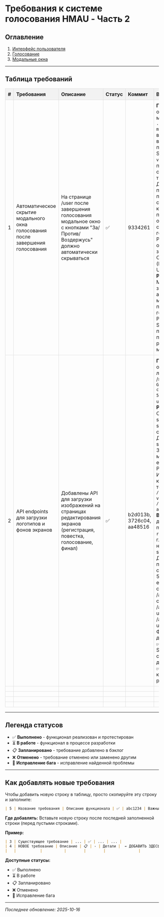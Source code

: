 # Требования к системе голосования HMAU - Часть 2

<style>
table {
  border-collapse: collapse;
  width: 100%;
}
th, td {
  border: 1px solid #ddd;
  padding: 8px;
  text-align: left;
}
th {
  background-color: #f2f2f2;
}
</style>

## Оглавление

1. [Интерфейс пользователя](#интерфейс-пользователя)
2. [Голосование](#голосование)
3. [Модальные окна](#модальные-окна)

---

## Таблица требований

| # | Требования | Описание | Статус | Коммит | Важные детали |
|---|-----------|----------|--------|--------|---------------|
| 1 | Автоматическое скрытие модального окна голосования после завершения голосования | На странице /user после завершения голосования модальное окно с кнопками "За/Против/Воздержусь" должно автоматически скрываться | ✅ | 9334261 | **Проблема**: После окончания голосования модальное окно `.modal-content.vote-modal` оставалось видимым с кнопками выбора. Это происходило если Socket.IO событие `vote-ended` не приходило (проблемы с сетью, reconnect и т.д.). **Решение**: Добавлена периодическая проверка (polling) статуса голосования каждые 3 секунды пока модальное окно открыто. Если на сервере нет активного голосования (статус не PENDING), модальное окно автоматически закрывается. Обработка в useEffect (lines 450-489 в UserPage.jsx). **Результат**: ✅ Модальное окно закрывается автоматически через максимум 3 секунды после завершения голосования ✅ Работает даже если Socket.IO событие не пришло ✅ Не влияет на производительность - polling только когда модалка открыта |
| 2 | API endpoints для загрузки логотипов и фонов экранов | Добавлены API для загрузки изображений на страницах редактирования экранов (регистрация, повестка, голосование, финал) | ✅ | b2d013b, 3726c04, aa48516 | **Проблема**: 404 и 500 ошибки при загрузке логотипов на странице /screen/edit/registration. `GET /api/screen-configs/REGISTRATION 500` и `POST /api/screen-uploads/logo 404`. **Решение**: 1) Скопированы файлы screen-configs.cjs и screen-uploads.cjs из старого проекта 2) Добавлены роуты в server.cjs (line 349-350) 3) Добавлена модель ScreenConfig и enum ScreenType в Prisma схему 4) Исправлен nginx конфиг: `/uploads/` теперь раздаёт из `/var/www/hmau-vote/uploads/` вместо `/var/www/voting-app/uploads/` 5) **ВАЖНО**: Убран дублирующий middleware для `req.prisma` - уже есть глобальный middleware на строках 171-175 в server.cjs. Дублирование приводило к race condition и ошибкам 500. **Результат**: ✅ API endpoints работают стабильно (GET/PUT /api/screen-configs/:type, POST /api/screen-uploads/logo, POST /api/screen-uploads/background) ✅ Файлы загружаются и доступны через nginx ✅ Таблица ScreenConfig существует с записями для всех типов экранов ✅ Сохранение конфигурации экранов работает без ошибок |
|   |           |          |        |        |               |
|   |           |          |        |        |               |
|   |           |          |        |        |               |
|   |           |          |        |        |               |

---

## Легенда статусов

- ✅ **Выполнено** - функционал реализован и протестирован
- ⏳ **В работе** - функционал в процессе разработки
- 📋 **Запланировано** - требование добавлено в бэклог
- ❌ **Отменено** - требование отменено или заменено другим
- 🐛 **Исправление бага** - исправление найденной проблемы

---

## Как добавлять новые требования

Чтобы добавить новую строку в таблицу, просто скопируйте эту строку и заполните:

```markdown
| 5 | Название требования | Описание функционала | ✅ | abc1234 | Важные детали |
```

**Где добавлять:** Вставьте новую строку после последней заполненной строки (перед пустыми строками).

**Пример:**
```markdown
| 3 | Существующее требование | ... | ✅ | ... | ... |
| 4 | НОВОЕ требование | Описание | 📋 | - | Детали |  ← ДОБАВИТЬ ЗДЕСЬ
|   |           |          |        |        |               |
```

**Доступные статусы:**
- ✅ Выполнено
- ⏳ В работе
- 📋 Запланировано
- ❌ Отменено
- 🐛 Исправление бага

---

*Последнее обновление: 2025-10-16*
